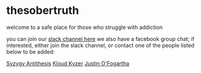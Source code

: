 # thesobertruth
welcome to a safe place for those who struggle with addiction

you can join our [slack channel here](http://thesobertruth.slack.com)
we also have a facebook group chat; if interested, either join the slack 
channel, or contact one of the people listed below to be added: 

[Syzygy Antithesis](https://facebook.com/syzygy.antithesis)
[Kloud Kyzer](https://www.facebook.com/Razor.Slit.SS)
[Justin O'Fogartha](https://www.facebook.com/justin.ofogartha)
